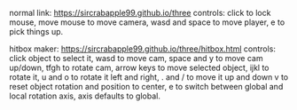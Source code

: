normal link: https://sircrabapple99.github.io/three
controls: click to lock mouse, move mouse to move camera, wasd and space to move player, e to pick things up.

hitbox maker: https://sircrabapple99.github.io/three/hitbox.html
controls: click object to select it, wasd to move cam, space and y to move cam up/down, tfgh to rotate cam, arrow keys to move selected object, ijkl to rotate it, u and o to rotate it left and right, . and / to move it up and down v to reset object rotation and position to center, e to switch between global and local rotation axis, axis defaults to global.
